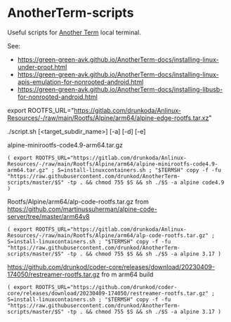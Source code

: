 # AnotherTerm-scripts
Useful scripts for [Another Term](https://github.com/green-green-avk/AnotherTerm/wiki) local terminal.

See:
* <https://green-green-avk.github.io/AnotherTerm-docs/installing-linux-under-proot.html>
* <https://green-green-avk.github.io/AnotherTerm-docs/installing-linux-apis-emulation-for-nonrooted-android.html>
* <https://green-green-avk.github.io/AnotherTerm-docs/installing-libusb-for-nonrooted-android.html>


export ROOTFS_URL="https://gitlab.com/drunkoda/Anlinux-Resources/-/raw/main/Rootfs/Alpine/arm64/alpine-edge-rootfs.tar.xz"

./script.sh <distro> <release> [<target_subdir_name>] [-a] [-d] [-e]



alpine-minirootfs-code4.9-arm64.tar.gz

`( export ROOTFS_URL="https://gitlab.com/drunkoda/Anlinux-Resources/-/raw/main/Rootfs/Alpine/arm64/alpine-minirootfs-code4.9-arm64.tar.gz" ; S=install-linuxcontainers.sh ; "$TERMSH" copy -f -fu "https://raw.githubusercontent.com/drunkod/AnotherTerm-scripts/master/$S" -tp . && chmod 755 $S && sh ./$S -a alpine code4.9 )`

Rootfs/Alpine/arm64/alp-code-rootfs.tar.gz from https://github.com/martinussuherman/alpine-code-server/tree/master/arm64v8

`( export ROOTFS_URL="https://gitlab.com/drunkoda/Anlinux-Resources/-/raw/main/Rootfs/Alpine/arm64/alp-code-rootfs.tar.gz" ; S=install-linuxcontainers.sh ; "$TERMSH" copy -f -fu "https://raw.githubusercontent.com/drunkod/AnotherTerm-scripts/master/$S" -tp . && chmod 755 $S && sh ./$S -a alpine 3.17 )`

https://github.com/drunkod/coder-core/releases/download/20230409-174050/restreamer-rootfs.tar.gz fro m arm64 build

`( export ROOTFS_URL="https://github.com/drunkod/coder-core/releases/download/20230409-174050/restreamer-rootfs.tar.gz" ; S=install-linuxcontainers.sh ; "$TERMSH" copy -f -fu "https://raw.githubusercontent.com/drunkod/AnotherTerm-scripts/master/$S" -tp . && chmod 755 $S && sh ./$S -a alpine 3.17 )`


